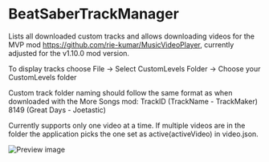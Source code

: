 # BeatSaberTrackManager
Lists all downloaded custom tracks and allows downloading videos for the MVP mod https://github.com/rie-kumar/MusicVideoPlayer, currently adjusted for the v1.10.0 mod version.

To display tracks choose File -> Select CustomLevels Folder -> Choose your CustomLevels folder

Custom track folder naming should follow the same format as when downloaded with the More Songs mod:
TrackID (TrackName - TrackMaker)
8149 (Great Days - Joetastic)

Currently supports only one video at a time. If multiple videos are in the folder the application picks the one set as active(activeVideo) in video.json.

![Preview image](https://www.dropbox.com/s/e9zyu6kwbaf0uhi/screenshot%202020-08-15%2018.38.50.png?raw=1)

